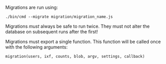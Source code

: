 
Migrations are run using:

```
./bin/cmd --migrate migration/migration_name.js
```

Migrations _must_ always be safe to run twice. They must not alter the database on subsequent runs after the first!

Migrations must export a single function. This function will be called once with the following arguments:

```
migration(users, ixf, counts, blob, argv, settings, callback)
```